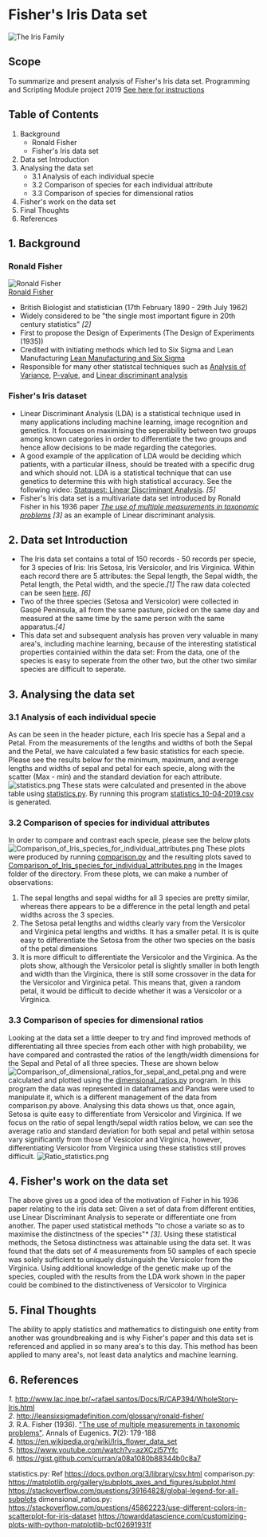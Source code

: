 # Fisher's Iris Data set
![The Iris Family](/Images/iris-machinelearning.png)
## Scope
To summarize and present analysis of Fisher's Iris data set. Programming and Scripting Module project 2019
[See here for instructions](https://github.com/ianmcloughlin/project-pands/raw/master/project.pdf)
## Table of Contents
1. Background
    - Ronald Fisher
    - Fisher's Iris data set
2. Data set Introduction
3. Analysing the data set
    - 3.1 Analysis of each individual specie
    - 3.2 Comparison of species for each individual attribute
    - 3.3 Comparison of species for dimensional ratios
4. Fisher's work on the data set
5. Final Thoughts
5. References

## 1. Background
### Ronald Fisher 
![Ronald Fisher](/Images/Ronald.Fisher.jpg)  
[Ronald Fisher](http://leansixsigmadefinition.com/glossary/ronald-fisher/)  
* British Biologist and statistician (17th February 1890 - 29th July 1962)
* Widely considered to be "the single most important figure in 20th century statistics" *[2]*
* First to propose the Design of Experiments (The Design of Experiments (1935))
* Credited with initiating methods which led to Six Sigma and Lean Manufacturing [Lean Manufacturing and Six Sigma](http://leansixsigmadefinition.com/glossary/six-sigma/)
* Responsible for many other statistcal techniques such as [Analysis of Variance](http://leansixsigmadefinition.com/glossary/anova/), [P-value](https://en.wikipedia.org/wiki/P-value), and [Linear discriminant analysis](https://en.wikipedia.org/wiki/Linear_discriminant_analysis)

### Fisher's Iris dataset
* Linear Discriminant Analysis (LDA) is a statistical technique used in many applications including machine learning, image recognition and genetics. It focuses on maximising the seperability between two groups among known categories in order to differentiate the two groups and hence allow decisions to be made regarding the categories. 
* A good example of the application of LDA would be deciding which patients, with a particular illness, should be treated with a specific drug and which should not. LDA is a statistical technique that can use genetics to determine this with high statistical accuracy. See the following video: [Statquest: Linear Discriminant Analysis](https://www.youtube.com/watch?v=azXCzI57Yfc). *[5]*
* Fisher's Iris data set is a multivariate data set introduced by Ronald Fisher in his 1936 paper *[The use of multiple measurements in taxonomic problems](https://onlinelibrary.wiley.com/doi/epdf/10.1111/j.1469-1809.1936.tb02137.x)* *[3]* as an example of Linear discriminant analysis.

## 2. Data set Introduction
* The Iris data set contains a total of 150 records - 50 records per specie, for 3 species of Iris: Iris Setosa, Iris Versicolor, and Iris Virginica. Within each record there are 5 attributes: the Sepal length, the Sepal width, the Petal length, the Petal width, and the specie.*[1]* The raw data colected can be seen [here](iris.csv). *[6]*
* Two of the three species (Setosa and Versicolor) were collected in Gaspé Peninsula, all from the same pasture, picked on the same day and measured at the same time by the same person with the same apparatus.*[4]*
* This data set and subsequent analysis has proven very valuable in many area's, including machine learning, because of the interesting statistical properties containied within the data set: From the data, one of the species is easy to seperate from the other two, but the other two similar species are difficult to seperate.

## 3. Analysing the data set
### 3.1 Analysis of each individual specie
As can be seen in the header picture, each Iris specie has a Sepal and a Petal. From the measurements of the lengths and widths of both the Sepal and the Petal, we have calculated a few basic statistics for each specie. Please see the results below for the minimum, maximum, and average lengths and widths of sepal and petal for each specie, along with the scatter (Max - min) and the standard deviation for each attribute.
![statistics.png](/Images/statistics.png) 
These stats were calculated and presented in the above table using [statistics.py](statistics.py). By running this program [statistics_10-04-2019.csv](statistics_10-04-2019.csv) is generated.

### 3.2 Comparison of species for individual attributes
In order to compare and contrast each specie, please see the below plots ![Comparison_of_Iris_species_for_individual_attributes.png](/Images/Comparison_of_Iris_species_for_individual_attributes.png) These plots were produced by running [comparison.py](comparison.py) and the resulting plots saved to [Comparison_of_Iris_species_for_individual_attributes.png](/Images/Comparison_of_Iris_species_for_individual_attributes.png) in the Images folder of the directory. 
From these plots, we can make a number of observations:
1. The sepal lengths and sepal widths for all 3 species are pretty similar, whereas there appears to be a difference in the petal length and petal widths across the 3 species.
2. The Setosa petal lengths and widths clearly vary from the Versicolor and Virginica petal lengths and widths. It has a smaller petal. It is is quite easy to differentiate the Setosa from the other two species on the basis of the petal dimensions
3. It is more difficult to differentiate the Versicolor and the Virginica. As the plots show, although the Versicolor petal is slightly smaller in both length and width than the Virginica, there is still some crossover in the data for the Versicolor and Virginica petal. This means that, given a random petal, it would be difficult to decide whether it was a Versicolor or a Virginica.

### 3.3 Comparison of species for dimensional ratios
Looking at the data set a little deeper to try and find improved methods of differentiating all three species from each other with high probability, we have compared and contrasted the ratios of the length/width dimensions for the Sepal and Petal of all three species. These are shown below ![Comparison_of_dimensional_ratios_for_sepal_and_petal.png](/Images/Comparison_of_dimensional_ratios_for_sepal_and_petal.png) and were calculated and plotted using the [dimensional_ratios.py](dimensional_ratios.py) program. In this program the data was represented in dataframes and Pandas were used to manipulate it, which is a different management of the data from comparison.py above.
Analysing this data shows us that, once again, Setosa is quite easy to differentiate from Versicolor and Virginica. If we focus on the ratio of sepal length/sepal width ratios below, we can see the average ratio  and standard deviation for both sepal and petal within setosa vary significantly from those of Vesicolor and Virginica, however, differentiating Versicolor from Virginica using these statistics still proves difficult. ![Ratio_statistics.png](/Images/Ratio_statistics.png)

## 4. Fisher's work on the data set
The above gives us a good idea of the motivation of Fisher in his 1936 paper relating to the iris data set: Given a set of data from different entities, use Linear Discriminant Analysis to seperate or differentiate one from another. The paper used statistical methods "to chose a variate so as to maximise the distinctness of the species"* *[3]*. Using these statistical methods, the Setosa distinctness was attainable using the data set. It was found that the dats set of 4 measurements from 50 samples of each specie was solely sufficient to uniquely distuinguish the Versicolor from the Virginica. Using additional knowledge of the genetic make up of the species, coupled with the results from the LDA work shown in the paper could be combined to the distinctiveness of Versicolor to Virginica

## 5. Final Thoughts
The ability to apply statistics and mathematics to distinguish one entity from another was groundbreaking and is why Fisher's paper and this data set is referenced and applied in so many area's to this day. This method has been applied to many area's, not least data analytics and machine learning.  


## 6. References
*1.* http://www.lac.inpe.br/~rafael.santos/Docs/R/CAP394/WholeStory-Iris.html  
*2.* http://leansixsigmadefinition.com/glossary/ronald-fisher/  
*3.* R.A. Fisher (1936). ["The use of multiple measurements in taxonomic problems"](https://onlinelibrary.wiley.com/doi/epdf/10.1111/j.1469-1809.1936.tb02137.x). Annals of Eugenics. **7**(2): 179-188  
*4.* https://en.wikipedia.org/wiki/Iris_flower_data_set  
*5.* https://www.youtube.com/watch?v=azXCzI57Yfc  
*6.* https://gist.github.com/curran/a08a1080b88344b0c8a7

statistics.py:          Ref https://docs.python.org/3/library/csv.html
comparison.py:          https://matplotlib.org/gallery/subplots_axes_and_figures/subplot.html
                        https://stackoverflow.com/questions/39164828/global-legend-for-all-subplots
dimensional_ratios.py:  https://stackoverflow.com/questions/45862223/use-different-colors-in-scatterplot-for-iris-dataset
                        https://towarddatascience.com/customizing-plots-with-python-matplotlib-bcf02691931f








